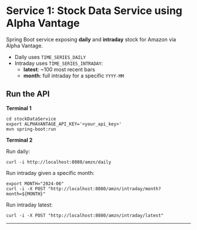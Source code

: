 # Service 1: Stock Data Service using Alpha Vantage

Spring Boot service exposing **daily** and **intraday** stock for Amazon via Alpha Vantage.

- Daily uses `TIME_SERIES_DAILY`
- Intraday uses `TIME_SERIES_INTRADAY`:
  - **latest**: ~100 most recent bars
  - **month**: full intraday for a specific `YYYY-MM`


## Run the API

**Terminal 1**
```
cd stockDataService
export ALPHAVANTAGE_API_KEY='<your_api_key>'
mvn spring-boot:run
```

**Terminal 2**

Run daily:
```
curl -i http://localhost:8080/amzn/daily
```

Run intraday given a specific month:
```
export MONTH="2024-06"
curl -i -X POST "http://localhost:8080/amzn/intraday/month?month=${MONTH}"
```

Run intraday latest:
```
curl -i -X POST "http://localhost:8080/amzn/intraday/latest"
```


---
